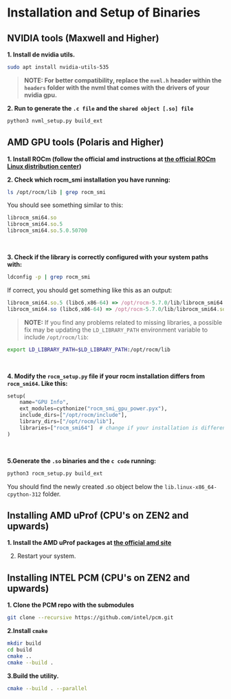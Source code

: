 # Installation and Setup of Binaries

## NVIDIA tools (Maxwell and Higher)

**1. Install de nvidia utils.**

```bash
sudo apt install nvidia-utils-535
```

> **NOTE: For better compatibility, replace the `nvml.h` header within the `headers` folder with the nvml that comes with the drivers of your nvidia gpu.**

**2. Run to generate the `.c file`  and the `shared object [.so] file`**

```bash
python3 nvml_setup.py build_ext
```

## AMD GPU tools  (Polaris and Higher)

**1. Install ROCm (follow the official amd instructions at [the official ROCm Linux distribution center](https://rocm.docs.amd.com/projects/install-on-linux/en/latest/))** 


**2. Check which rocm_smi installation you have running:**

```bash
ls /opt/rocm/lib | grep rocm_smi
```

You should see something similar to this:

```ts
librocm_smi64.so
librocm_smi64.so.5
librocm_smi64.so.5.0.50700
```

<br>

**3. Check if the library is correctly configured with your system paths with:**

```bash
ldconfig -p | grep rocm_smi
```

If correct, you should get something like this as an output:

```ts
librocm_smi64.so.5 (libc6,x86-64) => /opt/rocm-5.7.0/lib/librocm_smi64.so.5
librocm_smi64.so (libc6,x86-64) => /opt/rocm-5.7.0/lib/librocm_smi64.so
```

> **NOTE:** If you find any problems related to missing libraries, a possible fix may be updating the `LD_LIBRARY_PATH` environment variable to include `/opt/rocm/lib`:


```bash
export LD_LIBRARY_PATH=$LD_LIBRARY_PATH:/opt/rocm/lib
```

<br>

**4. Modify the `rocm_setup.py` file if your rocm installation differs from `rocm_smi64`. Like this:**

```python
setup(
    name="GPU Info",
    ext_modules=cythonize("rocm_smi_gpu_power.pyx"),
    include_dirs=["/opt/rocm/include"],
    library_dirs=["/opt/rocm/lib"],
    libraries=["rocm_smi64"]  # change if your installation is different 
)
```

<br>

**5.Generate the `.so` binaries and the `c code` running:**

```bash
python3 rocm_setup.py build_ext
```

You should find the newly created .so object below the `lib.linux-x86_64-cpython-312` folder.

## Installing AMD uProf (CPU's on ZEN2 and upwards)


**1. Install the AMD uProf packages at [the official amd site](https://www.amd.com/es/developer/uprof.html)**

2. Restart your system.


## Installing INTEL PCM (CPU's on ZEN2 and upwards)

**1. Clone the PCM repo with the submodules**

```bash
git clone --recursive https://github.com/intel/pcm.git
```

**2.Install `cmake`**

```bash
mkdir build
cd build
cmake ..
cmake --build .
```

**3.Build the utility.**

```bash
cmake --build . --parallel
```

